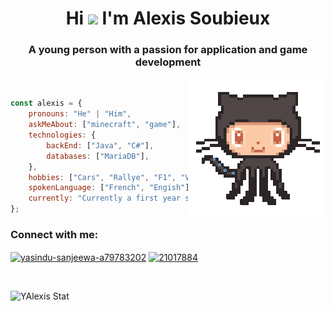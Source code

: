<h1 align="center">Hi <img src="https://raw.githubusercontent.com/MartinHeinz/MartinHeinz/master/wave.gif" width="30px"/> I'm Alexis Soubieux</h1>

<h3 align="center">A young person with a passion for application and game development</h3>

<img align='right' src="https://raw.githubusercontent.com/iCharlesZ/FigureBed/master/img/octocat.gif" width="220" alt="octocat.gif"><br />

```javascript
const alexis = {
    pronouns: "He" | "Him",
    askMeAbout: ["minecraft", "game"],
    technologies: {
        backEnd: ["Java", "C#"],
        databases: ["MariaDB"],
    },
    hobbies: ["Cars", "Rallye", "F1", "Video Games"],
    spokenLanguage: ["French", "Engish"],
    currently: "Currently a first year student at Lyon Ynov campus in France"
};
```

<h3 align="left">Connect with me:</h3>
<p align="left">
<a href="https://discord.gg/VelrisTV#9441" target="blank"><img align="center" src="https://upload.wikimedia.org/wikipedia/fr/thumb/4/4f/Discord_Logo_sans_texte.svg/1818px-Discord_Logo_sans_texte.svg.png" alt="yasindu-sanjeewa-a79783202" height="40" width="40" /></a>
<a href="mailto:sbx.alexis@gmail.com" target="blank"><img align="center" src="https://icones.pro/wp-content/uploads/2021/03/icone-gmail.png" alt="21017884" height="40" width="40" /></a>
</p>

<br/>
<p>
<img align="left" src="https://github-readme-stats.vercel.app/api?username=DEV-Velris&show_icons=true&theme=dracula&locale=en&count_private=true" alt="YAlexis Stat" />

</p>
